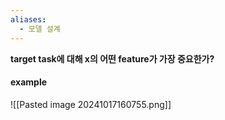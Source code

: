 ```yaml
---
aliases:
  - 모델 설계
---
```


**target task에 대해 x의 어떤 feature가 가장 중요한가?**

#### example
![[Pasted image 20241017160755.png]]


